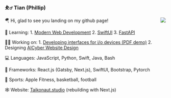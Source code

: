 ### ⛹️‍♂️ Tian (Phillip)

<img align="right" src="https://github-readme-stats.vercel.app/api?username=tian3rd&show_icons=true&icon_color=0366d6&text_color=24292e&hide_title=true" />

🪂 Hi, glad to see you landing on my github page!

🔩 Learning: 1. [Modern Web Development](https://fullstackopen.com/en/) 2. [SwiftUI](https://www.hackingwithswift.com/100/swiftui) 3. [FastAPI](https://fastapi.tiangolo.com/)

👨‍💻 Working on: 1. [Developing interfaces for i/o devices (PDF demo)](https://github.com/tian3rd/pi_dev/blob/main/SummerProject_TianWu.pdf) 2. Designing [AICyber Website Design](https://www.figma.com/file/mYBuMQlj3OvQzZoCmEsqCD/AICyber?node-id=0%3A1)

💻 Languages: JavaScript, Python, Swift, Java, Bash

🌉 Frameworks: React.js (Gatsby, Next.js), SwiftUI, Bootstrap, Pytorch

🏀 Sports: Apple Fitness, basketball, football

🕸 Website: [Taikonaut.studio](https://taikonaut.studio) (rebuilding with Next.js)
